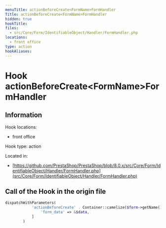 ```yaml
---
menuTitle: actionBeforeCreate<FormName>FormHandler
Title: actionBeforeCreate<FormName>FormHandler
hidden: true
hookTitle: 
files:
  - src/Core/Form/IdentifiableObject/Handler/FormHandler.php
locations:
  - front office
type: action
hookAliases:
---
```


# Hook actionBeforeCreate&lt;FormName>FormHandler

## Information

Hook locations: 
  - front office

Hook type: action

Located in: 
  - [https://github.com/PrestaShop/PrestaShop/blob/8.0.x/src/Core/Form/IdentifiableObject/Handler/FormHandler.php](src/Core/Form/IdentifiableObject/Handler/FormHandler.php)

## Call of the Hook in the origin file

```php
dispatchWithParameters(
            'actionBeforeCreate' . Container::camelize($form->getName()) . 'FormHandler', [
                'form_data' => &$data,
            ]
        )
```